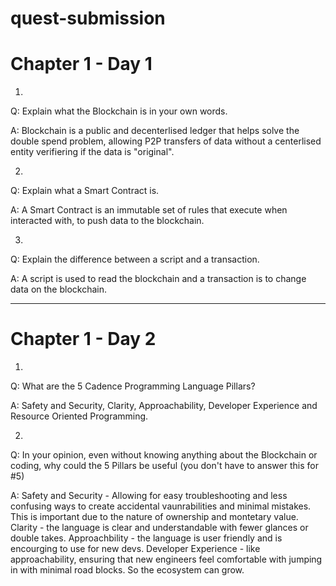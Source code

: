 # quest-submission

# Chapter 1 - Day 1


1.
Q: Explain what the Blockchain is in your own words.

A: Blockchain is a public and decenterlised ledger that helps solve the double spend problem, allowing P2P transfers of data without a centerlised entity verifiering if the data is "original".

2.
Q: Explain what a Smart Contract is.

A: A Smart Contract is an immutable set of rules that execute when interacted with, to push data to the blockchain.

3.
Q: Explain the difference between a script and a transaction.

A: A script is used to read the blockchain and a transaction is to change data on the blockchain.

---

# Chapter 1 - Day 2

1.
Q: What are the 5 Cadence Programming Language Pillars?

A: Safety and Security, Clarity, Approachability, Developer Experience and Resource Oriented Programming.

2.
Q: In your opinion, even without knowing anything about the Blockchain or coding, why could the 5 Pillars be useful (you don't have to answer this for #5)

A: Safety and Security - Allowing for easy troubleshooting and less confusing ways to create accidental vaunrabilities and minimal mistakes. This is important due to the nature of ownership and montetary value.
Clarity - the language is clear and understandable with fewer glances or double takes.
Approachbility - the language is user friendly and is encourging to use for new devs.
Developer Experience - like approachability, ensuring that new engineers feel comfortable with jumping in with minimal road blocks. So the ecosystem can grow.
